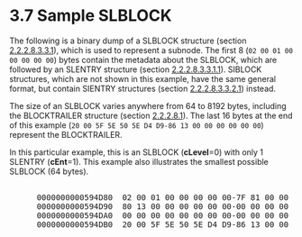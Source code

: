 <html dir="LTR" xmlns:mshelp="http://msdn.microsoft.com/mshelp" xmlns:ddue="http://ddue.schemas.microsoft.com/authoring/2003/5" xmlns:xlink="http://www.w3.org/1999/xlink" xmlns:tool="http://www.microsoft.com/tooltip">
    <head>
        <meta http-equiv="Content-Type" content="text/html; CHARSET=utf-8"></meta>
        <meta name="save" content="history"></meta>
        <title>3.7 Sample SLBLOCK</title>
        <xml>
            <mshelp:toctitle title="3.7 Sample SLBLOCK"></mshelp:toctitle>
            <mshelp:rltitle title="[MS-PST]: Sample SLBLOCK"></mshelp:rltitle>
            <mshelp:keyword index="A" term="fa684e53-de03-4e71-86b3-b99277200c88"></mshelp:keyword>
            <mshelp:attr name="DCSext.ContentType" value="open specification"></mshelp:attr>
            <mshelp:attr name="AssetID" value="fa684e53-de03-4e71-86b3-b99277200c88"></mshelp:attr>
            <mshelp:attr name="TopicType" value="kbRef"></mshelp:attr>
            <mshelp:attr name="DCSext.Title" value="[MS-PST]: Sample SLBLOCK" />
        </xml>
    </head>
    <body>
        <div id="header">
            <h1 class="heading">3.7 Sample SLBLOCK</h1>
        </div>
        <div id="mainSection">
            <div id="mainBody">
                <div id="allHistory" class="saveHistory"></div>
                <div id="sectionSection0" class="section" name="collapseableSection">
                    

<p>The following is a binary dump of a SLBLOCK structure
(section <a href="03fddfe6-1286-4588-ac01-e12a5fd8dec9.md">2.2.2.8.3.3.1</a>),
which is used to represent a subnode. The first 8 (<code>02 00 01 00 00 00 00 00</code>) bytes contain the metadata about the SLBLOCK, which
are followed by an SLENTRY structure (section <a href="85c4d943-0779-43c5-bd98-61dc9bb5dfd6.md">2.2.2.8.3.3.1.1</a>). SIBLOCK
structures, which are not shown in this example, have the same general format,
but contain SIENTRY structures (section <a href="9e79c673-d2f4-49fb-a00b-51b08fd2d1e4.md">2.2.2.8.3.3.2.1</a>) instead.</p>

<p>The size of an SLBLOCK varies anywhere from 64 to 8192
bytes, including the BLOCKTRAILER structure (section <a href="a14943ef-70c2-403f-898c-5bc3747117e1.md">2.2.2.8.1</a>). The last 16
bytes at the end of this example (<code>20 00 5F 5E 50 5E D4 D9-86 13 00 00 00 00 00 00</code>) represent the BLOCKTRAILER.</p>

<p>In this particular example, this is an SLBLOCK (<b>cLevel</b>=0)
with only 1 SLENTRY (<b>cEnt</b>=1). This example also illustrates the smallest
possible SLBLOCK (64 bytes).</p>

<dl>
<dd>
<div><pre>  
 0000000000594D80  02 00 01 00 00 00 00 00-7F 81 00 00 00 00 00 00  *................*
 0000000000594D90  80 13 00 00 00 00 00 00-00 00 00 00 00 00 00 00  *................*
 0000000000594DA0  00 00 00 00 00 00 00 00-00 00 00 00 00 00 00 00  *................*
 0000000000594DB0  20 00 5F 5E 50 5E D4 D9-86 13 00 00 00 00 00 00  * ._^P^..........*
</pre></div>
</dd></dl>
                </div>
            </div>
        </div>
    </body>
</html>
